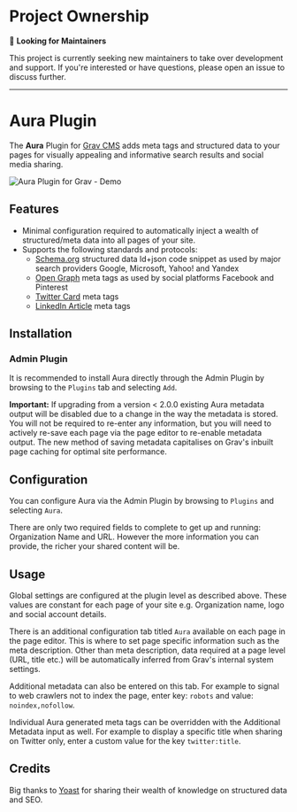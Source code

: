 # Project Ownership

🚀 **Looking for Maintainers**

This project is currently seeking new maintainers to take over development and support. If you're interested or have questions, please open an issue to discuss further.

---



# Aura Plugin

The **Aura** Plugin for [Grav CMS](https://github.com/getgrav/grav) adds meta tags and structured data to your pages for visually appealing and informative search results and social media sharing.

![Aura Plugin for Grav - Demo](assets/demo-composition-min.png)

## Features

* Minimal configuration required to automatically inject a wealth of structured/meta data into all pages of your site.
* Supports the following standards and protocols:
    * [Schema.org](https://schema.org/) structured data ld+json code snippet as used by major search providers Google, Microsoft, Yahoo! and Yandex 
    * [Open Graph](https://ogp.me/) meta tags as used by social platforms Facebook and Pinterest
    * [Twitter Card](https://developer.twitter.com/en/docs/tweets/optimize-with-cards/overview/abouts-cards.html) meta tags
    * [LinkedIn Article](https://www.linkedin.com/help/linkedin/answer/46687/making-your-website-shareable-on-linkedin?lang=en) meta tags

## Installation

### Admin Plugin

It is recommended to install Aura directly through the Admin Plugin by browsing to the `Plugins` tab and selecting `Add`.

**Important:** If upgrading from a version < 2.0.0 existing Aura metadata output will be disabled due to a change in the way the metadata is stored. You will not be required to re-enter any information, but you will need to actively re-save each page via the page editor to re-enable metadata output. The new method of saving metadata capitalises on Grav's inbuilt page caching for optimal site performance.

## Configuration

You can configure Aura via the Admin Plugin by browsing to `Plugins` and selecting `Aura`.

There are only two required fields to complete to get up and running: Organization Name and URL. However the more information you can provide, the richer your shared content will be.

## Usage

Global settings are configured at the plugin level as described above. These values are constant for each page of your site e.g. Organization name, logo and social account details.

There is an additional configuration tab titled `Aura` available on each page in the page editor. This is where to set page specific information such as the meta description. Other than meta description, data required at a page level (URL, title etc.) will be automatically inferred from Grav's internal system settings.

Additional metadata can also be entered on this tab. For example to signal to web crawlers not to index the page, enter key: `robots` and value: `noindex,nofollow`.

Individual Aura generated meta tags can be overridden with the Additional Metadata input as well. For example to display a specific title when sharing on Twitter only, enter a custom value for the key `twitter:title`.

## Credits

Big thanks to [Yoast](https://yoast.com/) for sharing their wealth of knowledge on structured data and SEO.
